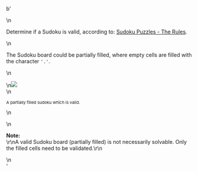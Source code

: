 b'<div class="question-description">\n<p><p>Determine if a Sudoku is valid, according to: <a href="http://sudoku.com.au/TheRules.aspx">Sudoku Puzzles - The Rules</a>.</p>\n<p>The Sudoku board could be partially filled, where empty cells are filled with the character <code>\'.\'</code>.</p>\n<p>\n<img src="http://upload.wikimedia.org/wikipedia/commons/thumb/f/ff/Sudoku-by-L2G-20050714.svg/250px-Sudoku-by-L2G-20050714.svg.png"><br/>\n<p style="font-size: 11px">A partially filled sudoku which is valid.</p>\n</img></p>\n<p><b>Note:</b><br/>\r\nA valid Sudoku board (partially filled) is not necessarily solvable. Only the filled cells need to be validated.\r\n</p></p>\n</div>'